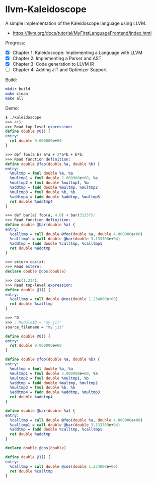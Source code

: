 # llvm-Kaleidoscope

A simple implementation of the Kaleidoscope language using LLVM.
- https://llvm.org/docs/tutorial/MyFirstLanguageFrontend/index.html

Progress:
- [x] Chapter 1: Kaleidoscope: Implementing a Language with LLVM
- [x] Chapter 2: Implementing a Parser and AST
- [x] Chapter 3: Code generation to LLVM IR
- [ ] Chapter 4: Adding JIT and Optimizer Support

Build:
```bash
mkdir build
make clean
make all
```

Demo:
```llvm
$ ./kaleidoscope
>>> 4+5;
>>> Read top-level expression: 
define double @0() {
entry:
  ret double 9.000000e+00
}

>>> def foo(a b) a*a + 2*a*b + b*b;
>>> Read function definition: 
define double @foo(double %a, double %b) {
entry:
  %multmp = fmul double %a, %a
  %multmp1 = fmul double 2.000000e+00, %a
  %multmp2 = fmul double %multmp1, %b
  %addtmp = fadd double %multmp, %multmp2
  %multmp3 = fmul double %b, %b
  %addtmp4 = fadd double %addtmp, %multmp3
  ret double %addtmp4
}

>>> def bar(a) foo(a, 4.0) + bar(31337);
>>> Read function definition: 
define double @bar(double %a) {
entry:
  %calltmp = call double @foo(double %a, double 4.000000e+00)
  %calltmp1 = call double @bar(double 3.133700e+04)
  %addtmp = fadd double %calltmp, %calltmp1
  ret double %addtmp
}

>>> extern cos(x);
>>> Read extern: 
declare double @cos(double)

>>> cos(1.234);
>>> Read top-level expression: 
define double @1() {
entry:
  %calltmp = call double @cos(double 1.234000e+00)
  ret double %calltmp
}

>>> ^D
>>> ; ModuleID = 'my jit'
source_filename = "my jit"

define double @0() {
entry:
  ret double 9.000000e+00
}

define double @foo(double %a, double %b) {
entry:
  %multmp = fmul double %a, %a
  %multmp1 = fmul double 2.000000e+00, %a
  %multmp2 = fmul double %multmp1, %b
  %addtmp = fadd double %multmp, %multmp2
  %multmp3 = fmul double %b, %b
  %addtmp4 = fadd double %addtmp, %multmp3
  ret double %addtmp4
}

define double @bar(double %a) {
entry:
  %calltmp = call double @foo(double %a, double 4.000000e+00)
  %calltmp1 = call double @bar(double 3.133700e+04)
  %addtmp = fadd double %calltmp, %calltmp1
  ret double %addtmp
}

declare double @cos(double)

define double @1() {
entry:
  %calltmp = call double @cos(double 1.234000e+00)
  ret double %calltmp
}
```